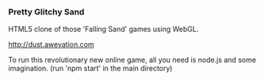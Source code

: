 ### Pretty Glitchy Sand

HTML5 clone of those 'Falling Sand' games using WebGL. 

http://dust.awevation.com

To run this revolutionary new online game, all you need is node.js and some imagination. (run 'npm start' in the main directory)
